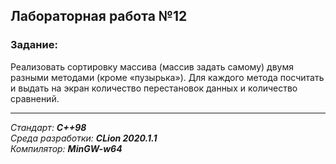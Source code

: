 ## Лабораторная работа №12
### Задание:
Реализовать сортировку массива (массив задать самому) двумя разными
методами (кроме «пузырька»). Для каждого метода посчитать и выдать на
экран количество перестановок данных и количество сравнений.

------
*Стандарт: **C++98***  
*Среда разработки: **CLion 2020.1.1***  
*Компилятор: **MinGW-w64***